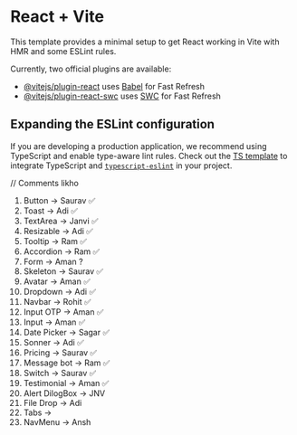 # React + Vite

This template provides a minimal setup to get React working in Vite with HMR and some ESLint rules.

Currently, two official plugins are available:

- [@vitejs/plugin-react](https://github.com/vitejs/vite-plugin-react/blob/main/packages/plugin-react/README.md) uses [Babel](https://babeljs.io/) for Fast Refresh
- [@vitejs/plugin-react-swc](https://github.com/vitejs/vite-plugin-react-swc) uses [SWC](https://swc.rs/) for Fast Refresh

## Expanding the ESLint configuration

If you are developing a production application, we recommend using TypeScript and enable type-aware lint rules. Check out the [TS template](https://github.com/vitejs/vite/tree/main/packages/create-vite/template-react-ts) to integrate TypeScript and [`typescript-eslint`](https://typescript-eslint.io) in your project.

// Comments likho

1.  Button -> Saurav ✅
2.  Toast -> Adi ✅
3.  TextArea -> Janvi ✅
4.  Resizable -> Adi ✅
5.  Tooltip -> Ram ✅
6.  Accordion -> Ram ✅
7.  Form -> Aman ?
8.  Skeleton -> Saurav ✅
9.  Avatar -> Aman ✅
10. Dropdown -> Adi ✅
11. Navbar -> Rohit ✅
12. Input OTP -> Aman ✅
13. Input -> Aman ✅
14. Date Picker -> Sagar ✅
15. Sonner -> Adi ✅
16. Pricing -> Saurav ✅
17. Message bot -> Ram ✅
18. Switch -> Saurav ✅
19. Testimonial -> Aman ✅
20. Alert DilogBox -> JNV
21. File Drop -> Adi
22. Tabs ->
23. NavMenu -> Ansh